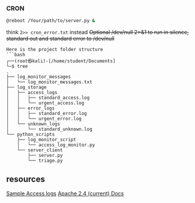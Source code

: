 ### CRON
```bash
@reboot /Your/path/to/server.py &
```
think `2>> cron_error.txt` instead
~~Optional
/dev/null 2>&1
 to run in silence, standard out and standard error to /dev/null~~
```
Here is the project folder structure 
```bash
┌──(root㉿kali)-[/home/student/Documents]
└─$ tree        
.
├── log_monitor_messages
│   └── log_monitor_messages.txt
├── log_storage
│   ├── access_logs
│   │   ├── standard_access.log
│   │   └── urgent_access.log
│   ├── error_logs
│   │   ├── standard_error.log
│   │   └── urgent_error.log
│   └── unknown_logs
│       └── standard_unknown.log
└── python_scripts
    ├── log_monitor_script
    │   └── access_log_monitor.py
    └── server_client
        ├── server.py
        └── triage.py
```

## resources
[Sample Access logs](https://www.ossec.net/docs/log_samples/apache/apache.html#log-samples-from-apache)
[Apache 2.4 (current) Docs](https://httpd.apache.org/docs/2.4/logs.html)
